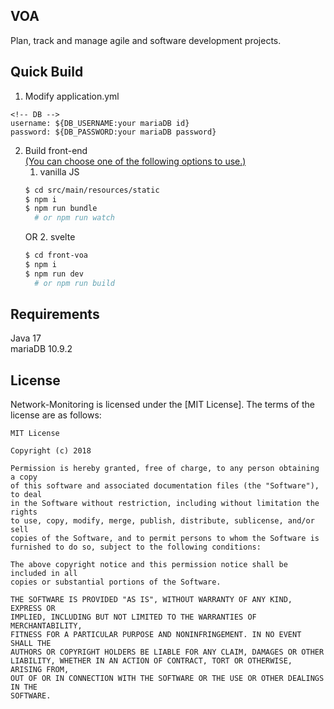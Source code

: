 ## VOA

Plan, track and manage agile and software development projects.

## Quick Build

1. Modify application.yml
```
<!-- DB -->
username: ${DB_USERNAME:your mariaDB id}
password: ${DB_PASSWORD:your mariaDB password}
```

2. Build front-end  <br/> 
   <u>(You can choose one of the following options to use.)</u>
   1. vanilla JS
   ```bash
   $ cd src/main/resources/static
   $ npm i
   $ npm run bundle
     # or npm run watch
   ```
   OR
   2. svelte
   ```bash
   $ cd front-voa
   $ npm i
   $ npm run dev
     # or npm run build
   ```

## Requirements

Java 17<br/>
mariaDB 10.9.2

## License

Network-Monitoring is licensed under the [MIT License]. The terms of the license are as follows:
```
MIT License

Copyright (c) 2018

Permission is hereby granted, free of charge, to any person obtaining a copy
of this software and associated documentation files (the "Software"), to deal
in the Software without restriction, including without limitation the rights
to use, copy, modify, merge, publish, distribute, sublicense, and/or sell
copies of the Software, and to permit persons to whom the Software is
furnished to do so, subject to the following conditions:

The above copyright notice and this permission notice shall be included in all
copies or substantial portions of the Software.

THE SOFTWARE IS PROVIDED "AS IS", WITHOUT WARRANTY OF ANY KIND, EXPRESS OR
IMPLIED, INCLUDING BUT NOT LIMITED TO THE WARRANTIES OF MERCHANTABILITY,
FITNESS FOR A PARTICULAR PURPOSE AND NONINFRINGEMENT. IN NO EVENT SHALL THE
AUTHORS OR COPYRIGHT HOLDERS BE LIABLE FOR ANY CLAIM, DAMAGES OR OTHER
LIABILITY, WHETHER IN AN ACTION OF CONTRACT, TORT OR OTHERWISE, ARISING FROM,
OUT OF OR IN CONNECTION WITH THE SOFTWARE OR THE USE OR OTHER DEALINGS IN THE
SOFTWARE.
```
